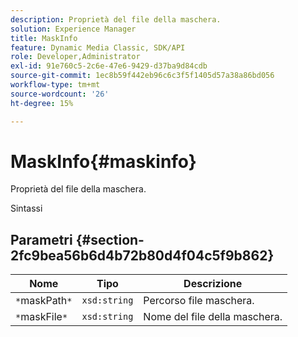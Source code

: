 ```yaml
---
description: Proprietà del file della maschera.
solution: Experience Manager
title: MaskInfo
feature: Dynamic Media Classic, SDK/API
role: Developer,Administrator
exl-id: 91e760c5-2c6e-47e6-9429-d37ba9d84cdb
source-git-commit: 1ec8b59f442eb96c6c3f5f1405d57a38a86bd056
workflow-type: tm+mt
source-wordcount: '26'
ht-degree: 15%

---
```


# MaskInfo{#maskinfo}

Proprietà del file della maschera.

Sintassi

## Parametri {#section-2fc9bea56b6d4b72b80d4f04c5f9b862}

| Nome | Tipo | Descrizione |
|---|---|---|
| `*`maskPath`*` | `xsd:string` | Percorso file maschera. |
| `*`maskFile`*` | `xsd:string` | Nome del file della maschera. |
